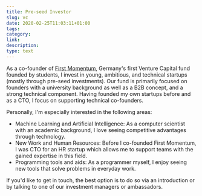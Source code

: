 ```yaml
---
title: Pre-seed Investor
slug: vc
date: 2020-02-25T11:03:11+01:00
tags:
category:
link:
description:
type: text
---
```


As a co-founder of [First Momentum](http://firstmomentum.vc), Germany's first Venture Capital fund founded by students,
I invest in young, ambitious, and technical startups (mostly through pre-seed investments).
Our fund is primarily focused on founders with a university background as well as a B2B concept, and a strong technical component.
Having founded my own startups before and as a CTO, I focus on supporting technical co-founders.

Personally, I'm especially interested in the following areas:

- Machine Learning and Artificial Intelligence: As a computer scientist with an academic background, I love seeing competitive advantages through technology.
- New Work and Human Resources: Before I co-founded First Momentum, I was CTO for an HR startup which allows me to support teams with the gained expertise in this field.
- Programming tools and aids: As a programmer myself, I enjoy seeing new tools that solve problems in everyday work.

If you'd like to get in touch, the best option is to do so via an introduction or by talking to one of our investment managers or ambassadors.
